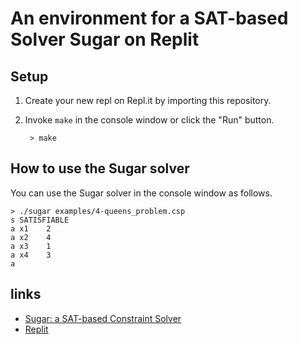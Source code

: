 # An environment for a SAT-based Solver Sugar on Replit

## Setup

1. Create your new repl on Repl.it by importing this repository.
2. Invoke `make` in the console window or click the "Run" button.

        > make

## How to use the Sugar solver

You can use the Sugar solver in the console window as follows.

    > ./sugar examples/4-queens_problem.csp 
    s SATISFIABLE
    a x1    2
    a x2    4
    a x3    1
    a x4    3
    a

## links
* [Sugar: a SAT-based Constraint Solver](https://cspsat.gitlab.io/sugar/)
* [Replit](http://replit.com/)
